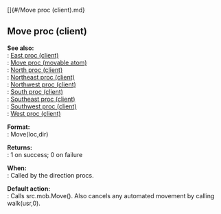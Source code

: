 []{#/Move proc (client).md}    
## Move proc (client)    
**See also:**    
:   [East proc (client)](/client/proc/East)    
:   [Move proc (movable atom)](/atom/movable/proc/Move)    
:   [North proc (client)](/client/proc/North)    
:   [Northeast proc (client)](/client/proc/Northeast)    
:   [Northwest proc (client)](/client/proc/Northwest)    
:   [South proc (client)](/client/proc/South)    
:   [Southeast proc (client)](/client/proc/Southeast)    
:   [Southwest proc (client)](/client/proc/Southwest)    
:   [West proc (client)](/client/proc/West)    
<!-- -->    
**Format:**    
:   Move(loc,dir)    
<!-- -->    
**Returns:**    
:   1 on success; 0 on failure    
<!-- -->    
**When:**    
:   Called by the direction procs.    
<!-- -->    
**Default action:**    
:   Calls src.mob.Move(). Also cancels any automated movement by calling    
    walk(usr,0).  
